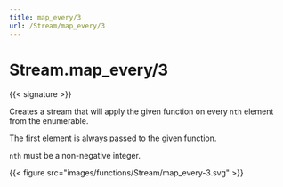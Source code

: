 ```yaml
---
title: map_every/3
url: /Stream/map_every/3
---
```


# Stream.map_every/3

{{< signature >}}

Creates a stream that will apply the given function on every `nth` element from the enumerable.

The first element is always passed to the given function.

`nth` must be a non-negative integer.

{{< figure src="images/functions/Stream/map_every-3.svg" >}}
